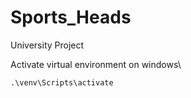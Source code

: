 # Sports_Heads
University Project

Activate virtual environment on windows\
```
.\venv\Scripts\activate
```
